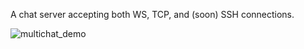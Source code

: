 A chat server accepting both WS, TCP, and (soon) SSH connections.

![multichat_demo](https://github.com/user-attachments/assets/325ba4af-6b67-469b-9db3-6dae24278a3b)
